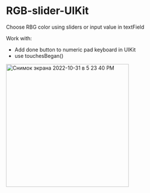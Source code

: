 # RGB-slider-UIKit
Choose RBG color using sliders or input value in textField

Work with:
- Add done button to numeric pad keyboard in UIKit
- use touchesBegan()
<img width="336" alt="Снимок экрана 2022-10-31 в 5 23 40 PM" src="https://user-images.githubusercontent.com/57324920/198987496-c9740cbf-69b7-4cd5-bd6f-237c4c8100c3.png">
